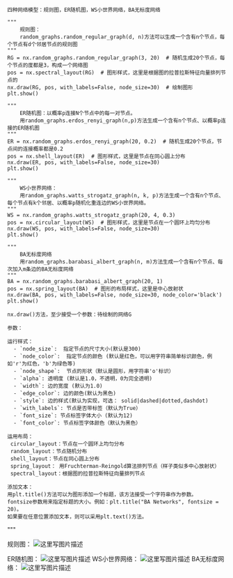 
    四种网络模型：规则图，ER随机图，WS小世界网络，BA无标度网络

```
"""
    规则图：
    random_graphs.random_regular_graph(d, n)方法可以生成一个含有n个节点，每个节点有d个邻居节点的规则图
"""
RG = nx.random_graphs.random_regular_graph(3, 20)  # 随机生成20个节点，每个节点的度都是3，构成一个网络图
pos = nx.spectral_layout(RG)  # 图形样式，这里是根据图的拉普拉斯特征向量排列节点的
nx.draw(RG, pos, with_labels=False, node_size=30)  # 绘制图形
plt.show()

"""
    ER随机图：以概率p连接N个节点中的每一对节点。
    用random_graphs.erdos_renyi_graph(n,p)方法生成一个含有n个节点、以概率p连接的ER随机图
"""
ER = nx.random_graphs.erdos_renyi_graph(20, 0.2)  # 随机生成20个节点，节点间的连接概率都是0.2
pos = nx.shell_layout(ER)  # 图形样式，这里是节点在同心圆上分布
nx.draw(ER, pos, with_labels=False, node_size=30)
plt.show()

"""
    WS小世界网络：
    用random_graphs.watts_strogatz_graph(n, k, p)方法生成一个含有n个节点、每个节点有k个邻居、以概率p随机化重连边的WS小世界网络。
"""
WS = nx.random_graphs.watts_strogatz_graph(20, 4, 0.3)
pos = nx.circular_layout(WS)  # 图形样式，这里是节点在一个圆环上均匀分布
nx.draw(WS, pos, with_labels=False, node_size=30)
plt.show()

"""
    BA无标度网络
    用random_graphs.barabasi_albert_graph(n, m)方法生成一个含有n个节点、每次加入m条边的BA无标度网络
"""
BA = nx.random_graphs.barabasi_albert_graph(20, 1)
pos = nx.spring_layout(BA)  # 图形的布局样式，这里是中心放射状
nx.draw(BA, pos, with_labels=False, node_size=30, node_color='black')
plt.show()
```


    nx.draw()方法，至少接受一个参数：待绘制的网络G

    参数：

    运行样式：
      - `node_size`:  指定节点的尺寸大小(默认是300)
      - `node_color`:  指定节点的颜色 (默认是红色，可以用字符串简单标识颜色，例如'r'为红色，'b'为绿色等)
      - `node_shape`:  节点的形状（默认是圆形，用字符串'o'标识）
      - `alpha`: 透明度 (默认是1.0，不透明，0为完全透明)
      - `width`: 边的宽度 (默认为1.0)
      - `edge_color`: 边的颜色(默认为黑色)
      - `style`: 边的样式(默认为实现，可选： solid|dashed|dotted,dashdot)
      - `with_labels`: 节点是否带标签（默认为True）
      - `font_size`: 节点标签字体大小 (默认为12)
      - `font_color`: 节点标签字体颜色（默认为黑色）

    运用布局：
     circular_layout：节点在一个圆环上均匀分布
     random_layout：节点随机分布
     shell_layout：节点在同心圆上分布
     spring_layout： 用Fruchterman-Reingold算法排列节点（样子类似多中心放射状）
     spectral_layout：根据图的拉普拉斯特征向量排列节点

    添加文本：
    用plt.title()方法可以为图形添加一个标题，该方法接受一个字符串作为参数。
    fontsize参数用来指定标题的大小。例如：plt.title("BA Networks", fontsize = 20)。
    如果要在任意位置添加文本，则可以采用plt.text()方法。

"""

规则图：
![这里写图片描述](http://img.blog.csdn.net/20170227142127715?watermark/2/text/aHR0cDovL2Jsb2cuY3Nkbi5uZXQva2V2aW5lbHN0cmk=/font/5a6L5L2T/fontsize/400/fill/I0JBQkFCMA==/dissolve/70/gravity/SouthEast)

ER随机图：
![这里写图片描述](http://img.blog.csdn.net/20170227142145403?watermark/2/text/aHR0cDovL2Jsb2cuY3Nkbi5uZXQva2V2aW5lbHN0cmk=/font/5a6L5L2T/fontsize/400/fill/I0JBQkFCMA==/dissolve/70/gravity/SouthEast)
WS小世界网络：
![这里写图片描述](http://img.blog.csdn.net/20170227142157872?watermark/2/text/aHR0cDovL2Jsb2cuY3Nkbi5uZXQva2V2aW5lbHN0cmk=/font/5a6L5L2T/fontsize/400/fill/I0JBQkFCMA==/dissolve/70/gravity/SouthEast)
BA无标度网络：
![这里写图片描述](http://img.blog.csdn.net/20170227142230467?watermark/2/text/aHR0cDovL2Jsb2cuY3Nkbi5uZXQva2V2aW5lbHN0cmk=/font/5a6L5L2T/fontsize/400/fill/I0JBQkFCMA==/dissolve/70/gravity/SouthEast)